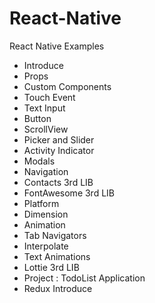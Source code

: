 # React-Native
React Native Examples

* Introduce
* Props
* Custom Components
* Touch Event
* Text Input
* Button
* ScrollView
* Picker and Slider
* Activity Indicator
* Modals
* Navigation
* Contacts 3rd LIB
* FontAwesome 3rd LIB
* Platform
* Dimension
* Animation
* Tab Navigators
* Interpolate
* Text Animations
* Lottie 3rd LIB
* Project : TodoList Application
* Redux Introduce
